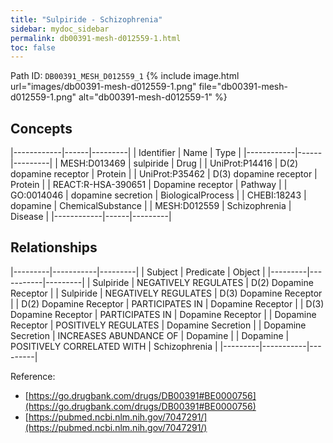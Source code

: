 ```yaml
---
title: "Sulpiride - Schizophrenia"
sidebar: mydoc_sidebar
permalink: db00391-mesh-d012559-1.html
toc: false 
---
```



Path ID: `DB00391_MESH_D012559_1`
{% include image.html url="images/db00391-mesh-d012559-1.png" file="db00391-mesh-d012559-1.png" alt="db00391-mesh-d012559-1" %}

## Concepts

|------------|------|---------|
| Identifier | Name | Type    |
|------------|------|---------|
| MESH:D013469 | sulpiride | Drug |
| UniProt:P14416 | D(2) dopamine receptor | Protein |
| UniProt:P35462 | D(3) dopamine receptor | Protein |
| REACT:R-HSA-390651 | Dopamine receptor | Pathway |
| GO:0014046 | dopamine secretion | BiologicalProcess |
| CHEBI:18243 | dopamine | ChemicalSubstance |
| MESH:D012559 | Schizophrenia | Disease |
|------------|------|---------|

## Relationships

|---------|-----------|---------|
| Subject | Predicate | Object  |
|---------|-----------|---------|
| Sulpiride | NEGATIVELY REGULATES | D(2) Dopamine Receptor |
| Sulpiride | NEGATIVELY REGULATES | D(3) Dopamine Receptor |
| D(2) Dopamine Receptor | PARTICIPATES IN | Dopamine Receptor |
| D(3) Dopamine Receptor | PARTICIPATES IN | Dopamine Receptor |
| Dopamine Receptor | POSITIVELY REGULATES | Dopamine Secretion |
| Dopamine Secretion | INCREASES ABUNDANCE OF | Dopamine |
| Dopamine | POSITIVELY CORRELATED WITH | Schizophrenia |
|---------|-----------|---------|

Reference: 
  - [https://go.drugbank.com/drugs/DB00391#BE0000756](https://go.drugbank.com/drugs/DB00391#BE0000756)
  - [https://pubmed.ncbi.nlm.nih.gov/7047291/](https://pubmed.ncbi.nlm.nih.gov/7047291/)
